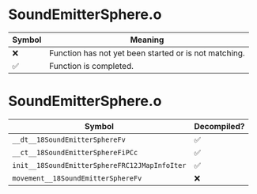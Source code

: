 # SoundEmitterSphere.o
| Symbol | Meaning 
| ------------- | ------------- 
| :x: | Function has not yet been started or is not matching. 
| :white_check_mark: | Function is completed. 


# SoundEmitterSphere.o
| Symbol | Decompiled? |
| ------------- | ------------- |
| `__dt__18SoundEmitterSphereFv` | :white_check_mark: |
| `__ct__18SoundEmitterSphereFiPCc` | :white_check_mark: |
| `init__18SoundEmitterSphereFRC12JMapInfoIter` | :white_check_mark: |
| `movement__18SoundEmitterSphereFv` | :x: |
